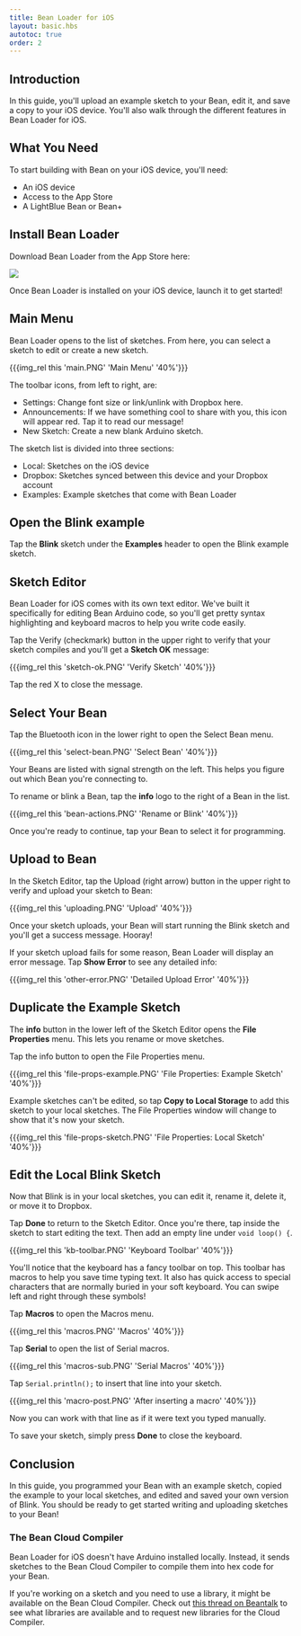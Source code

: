 ```yaml
---
title: Bean Loader for iOS
layout: basic.hbs
autotoc: true
order: 2
---
```


## Introduction

In this guide, you'll upload an example sketch to your Bean, edit it, and save a copy to your iOS device. You'll also walk through the different features in Bean Loader for iOS.

## What You Need

To start building with Bean on your iOS device, you'll need:

* An iOS device
* Access to the App Store
* A LightBlue Bean or Bean+

## Install Bean Loader

Download Bean Loader from the App Store here:

<a href="https://itunes.apple.com/us/app/bean-loader-lightblue-bean/id936509473?mt=8">
  <img src="../../_assets/images/getting-started/ios/app_store.svg">
</a>

Once Bean Loader is installed on your iOS device, launch it to get started!

## Main Menu

Bean Loader opens to the list of sketches. From here, you can select a sketch to edit or create a new sketch.

{{{img_rel this 'main.PNG' 'Main Menu' '40%'}}}

The toolbar icons, from left to right, are:

* Settings: Change font size or link/unlink with Dropbox here.
* Announcements: If we have something cool to share with you, this icon will appear red. Tap it to read our message!
* New Sketch: Create a new blank Arduino sketch.

The sketch list is divided into three sections:

* Local: Sketches on the iOS device
* Dropbox: Sketches synced between this device and your Dropbox account
* Examples: Example sketches that come with Bean Loader

## Open the Blink example

Tap the **Blink** sketch under the **Examples** header to open the Blink example sketch.

## Sketch Editor

Bean Loader for iOS comes with its own text editor. We've built it specifically for editing Bean Arduino code, so you'll get pretty syntax highlighting and keyboard macros to help you write code easily.

Tap the Verify (checkmark) button in the upper right to verify that your sketch compiles and you'll get a **Sketch OK** message:

{{{img_rel this 'sketch-ok.PNG' 'Verify Sketch' '40%'}}}

Tap the red X to close the message.

## Select Your Bean

Tap the Bluetooth icon in the lower right to open the Select Bean menu.

{{{img_rel this 'select-bean.PNG' 'Select Bean' '40%'}}}

Your Beans are listed with signal strength on the left. This helps you figure out which Bean you're connecting to.

To rename or blink a Bean, tap the **info** logo to the right of a Bean in the list.

{{{img_rel this 'bean-actions.PNG' 'Rename or Blink' '40%'}}}

Once you're ready to continue, tap your Bean to select it for programming.

## Upload to Bean

In the Sketch Editor, tap the Upload (right arrow) button in the upper right to verify and upload your sketch to Bean:

{{{img_rel this 'uploading.PNG' 'Upload' '40%'}}}

Once your sketch uploads, your Bean will start running the Blink sketch and you'll get a success message. Hooray!

If your sketch upload fails for some reason, Bean Loader will display an error message. Tap **Show Error** to see any detailed info:

{{{img_rel this 'other-error.PNG' 'Detailed Upload Error' '40%'}}}

## Duplicate the Example Sketch

The **info** button in the lower left of the Sketch Editor opens the **File Properties** menu. This lets you rename or move sketches.

Tap the info button to open the File Properties menu.

{{{img_rel this 'file-props-example.PNG' 'File Properties: Example Sketch' '40%'}}}

Example sketches can't be edited, so tap **Copy to Local Storage** to add this sketch to your local sketches. The File Properties window will change to show that it's now your sketch.

{{{img_rel this 'file-props-sketch.PNG' 'File Properties: Local Sketch' '40%'}}}

## Edit the Local Blink Sketch

Now that Blink is in your local sketches, you can edit it, rename it, delete it, or move it to Dropbox.

Tap **Done** to return to the Sketch Editor. Once you're there, tap inside the sketch to start editing the text. Then add an empty line under `void loop() {`.

{{{img_rel this 'kb-toolbar.PNG' 'Keyboard Toolbar' '40%'}}}

You'll notice that the keyboard has a fancy toolbar on top. This toolbar has macros to help you save time typing text. It also has quick access to special characters that are normally buried in your soft keyboard. You can swipe left and right through these symbols!

Tap **Macros** to open the Macros menu.

{{{img_rel this 'macros.PNG' 'Macros' '40%'}}}

Tap **Serial** to open the list of Serial macros.

{{{img_rel this 'macros-sub.PNG' 'Serial Macros' '40%'}}}

Tap `Serial.println();` to insert that line into your sketch.

{{{img_rel this 'macro-post.PNG' 'After inserting a macro' '40%'}}}

Now you can work with that line as if it were text you typed manually.

To save your sketch, simply press **Done** to close the keyboard.

## Conclusion

In this guide, you programmed your Bean with an example sketch, copied the example to your local sketches, and edited and saved your own version of Blink. You should be ready to get started writing and uploading sketches to your Bean!

### The Bean Cloud Compiler

Bean Loader for iOS doesn't have Arduino installed locally. Instead, it sends sketches to the Bean Cloud Compiler to compile them into hex code for your Bean.

If you're working on a sketch and you need to use a library, it might be available on the Bean Cloud Compiler. Check out [this thread on Beantalk](http://beantalk.punchthrough.com/t/cloud-compiler-library-requests/1101) to see what libraries are available and to request new libraries for the Cloud Compiler.
